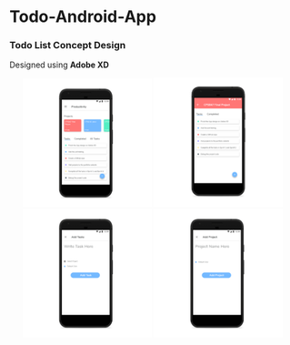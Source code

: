 # Todo-Android-App

### Todo List Concept Design
Designed using **Adobe XD**
<div align="center">
  <img src="Screenshots/1 Home Phone.png" width="45%"/> <img src="Screenshots/1 Projects Phone.png" width="45%"/>
  <img src="Screenshots/1 Add Task Phone.png" width="45%"/> <img src="Screenshots/1 Add Project Phone.png" width="45%"/>
</div>
